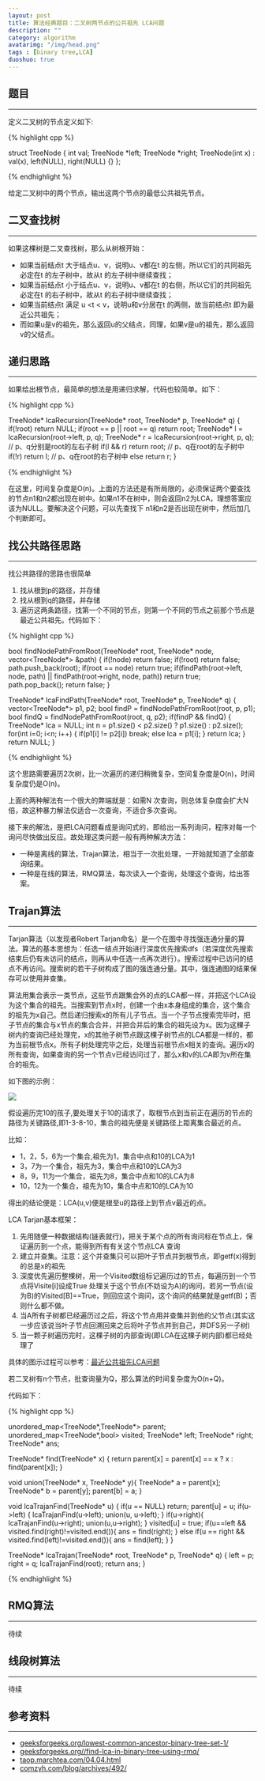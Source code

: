 ```yaml
---
layout: post
title: 算法经典题目：二叉树两节点的公共祖先 LCA问题
description: ""
category: algorithm
avatarimg: "/img/head.png"
tags : [binary tree,LCA]
duoshuo: true
---
```


## 题目
----------
定义二叉树的节点定义如下:

{% highlight cpp %}

struct TreeNode {
	int val;
	TreeNode *left;
	TreeNode *right;
	TreeNode(int x) : val(x), left(NULL), right(NULL) {}
};

{% endhighlight %}

给定二叉树中的两个节点，输出这两个节点的最低公共祖先节点。

## 二叉查找树
----------
如果这棵树是二叉查找树，那么从树根开始：

- 如果当前结点t 大于结点u、v，说明u、v都在t 的左侧，所以它们的共同祖先必定在t 的左子树中，故从t 的左子树中继续查找；
- 如果当前结点t 小于结点u、v，说明u、v都在t 的右侧，所以它们的共同祖先必定在t 的右子树中，故从t 的右子树中继续查找；
- 如果当前结点t 满足 u <t < v，说明u和v分居在t 的两侧，故当前结点t 即为最近公共祖先；
- 而如果u是v的祖先，那么返回u的父结点，同理，如果v是u的祖先，那么返回v的父结点。

## 递归思路
----------
如果给出根节点，最简单的想法是用递归求解，代码也较简单。如下：

{% highlight cpp %}

TreeNode* lcaRecursion(TreeNode* root, TreeNode* p, TreeNode* q) {
	if(!root) return NULL;
	if(root == p || root == q) return root;
	TreeNode* l = lcaRecursion(root->left, p, q);
	TreeNode* r = lcaRecursion(root->right, p, q);
	// p、q分别是root的左右子树 
	if(l && r) return root;
	// p、q在root的左子树中 
	if(!r) return l;
	// p、q在root的右子树中 
	else return r;
}

{% endhighlight %}

在这里，时间复杂度是O(n)。上面的方法还是有所局限的，必须保证两个要查找的节点n1和n2都出现在树中。如果n1不在树中，则会返回n2为LCA，理想答案应该为NULL。要解决这个问题，可以先查找下 n1和n2是否出现在树中，然后加几个判断即可。

## 找公共路径思路
----------
找公共路径的思路也很简单

1. 找从根到p的路径，并存储
2. 找从根到q的路径，并存储
3. 遍历这两条路径，找第一个不同的节点，则第一个不同的节点之前那个节点是最近公共祖先。代码如下：

{% highlight cpp %}

bool findNodePathFromRoot(TreeNode* root, TreeNode* node, vector<TreeNode*> &path) {
	if(!node) return false;
	if(!root) return false;
	path.push_back(root);
	if(root == node) return true;
	if(findPath(root->left, node, path) || findPath(root->right, node, path)) return true;
	path.pop_back();
	return false;
}

TreeNode* lcaFindPath(TreeNode* root, TreeNode* p, TreeNode* q) {
	vector<TreeNode*> p1, p2;
	bool findP = findNodePathFromRoot(root, p, p1);
	bool findQ = findNodePathFromRoot(root, q, p2);
	if(findP && findQ) {
		TreeNode* lca = NULL;
		int n = p1.size() < p2.size() ? p1.size() : p2.size();
		for(int i=0; i<n; i++) {
			if(p1[i] != p2[i]) break;
			else lca = p1[i];
		}
		return lca;
	}
	return NULL;
}

{% endhighlight %}

这个思路需要遍历2次树，比一次遍历的递归稍微复杂，空间复杂度是O(n)，时间复杂度仍是O(n)。

上面的两种解法有一个很大的弊端就是：如需N 次查询，则总体复杂度会扩大N 倍，故这种暴力解法仅适合一次查询，不适合多次查询。

接下来的解法，是把LCA问题看成是询问式的，即给出一系列询问，程序对每一个询问尽快做出反应。故处理这类问题一般有两种解决方法：
- 一种是离线的算法，Trajan算法，相当于一次批处理，一开始就知道了全部查询结果。
- 一种是在线的算法，RMQ算法，每次读入一个查询，处理这个查询，给出答案。

## Trajan算法
----------
Tarjan算法（以发现者Robert Tarjan命名）是一个在图中寻找强连通分量的算法。算法的基本思想为：任选一结点开始进行深度优先搜索dfs（若深度优先搜索结束后仍有未访问的结点，则再从中任选一点再次进行）。搜索过程中已访问的结点不再访问。搜索树的若干子树构成了图的强连通分量。其中，强连通图的结果保存可以使用并查集。

算法用集合表示一类节点，这些节点跟集合外的点的LCA都一样，并把这个LCA设为这个集合的祖先。当搜索到节点x时，创建一个由x本身组成的集合，这个集合的祖先为x自己。然后递归搜索x的所有儿子节点。当一个子节点搜索完毕时，把子节点的集合与x节点的集合合并，并把合并后的集合的祖先设为x。因为这棵子树内的查询已经处理完，x的其他子树节点跟这棵子树节点的LCA都是一样的，都为当前根节点x。所有子树处理完毕之后，处理当前根节点x相关的查询。遍历x的所有查询，如果查询的另一个节点v已经访问过了，那么x和v的LCA即为v所在集合的祖先。

如下图的示例：

![](http://7s1sd9.com1.z0.glb.clouddn.com/lca_example.jpg)

假设遍历完10的孩子,要处理关于10的请求了，取根节点到当前正在遍历的节点的路径为关键路径,即1-3-8-10，集合的祖先便是关键路径上距离集合最近的点。

比如：

- 1，2，5，6为一个集合,祖先为1，集合中点和10的LCA为1
- 3，7为一个集合，祖先为3，集合中点和10的LCA为3
- 8，9，11为一个集合，祖先为8，集合中点和10的LCA为8
- 10，12为一个集合，祖先为10，集合中点和10的LCA为10

得出的结论便是：LCA(u,v)便是根至u的路径上到节点v最近的点。

LCA Tarjan基本框架：

1. 先用随便一种数据结构(链表就行)，把关于某个点的所有询问标在节点上，保证遍历到一个点，能得到所有有关这个节点LCA 查询
2. 建立并查集。注意：这个并查集只可以把叶子节点并到根节点，即getf(x)得到的总是x的祖先
3. 深度优先遍历整棵树，用一个Visited数组标记遍历过的节点，每遍历到一个节点将Visite[i]设成True 处理关于这个节点(不妨设为A)的询问，若另一节点(设为B)的Visited[B]==True，则回应这个询问，这个询问的结果就是getf(B)；否则什么都不做。
4. 当A所有子树都已经遍历过之后，将这个节点用并查集并到他的父节点(其实这一步应该说当叶子节点回溯回来之后将叶子节点并到自己，并DFS另一子树)
5. 当一颗子树遍历完时，这棵子树的内部查询(即LCA在这棵子树内部)都已经处理了

具体的图示过程可以参考：[最近公共祖先LCA问题](http://taop.marchtea.com/04.04.html)

若二叉树有n个节点，批查询量为Q，那么算法的时间复杂度为O(n+Q)。

代码如下：

{% highlight cpp %}

unordered_map<TreeNode*,TreeNode*> parent;        
unordered_map<TreeNode*,bool> visited;
TreeNode* left;
TreeNode* right;
TreeNode* ans;

TreeNode* find(TreeNode* x) {
    return parent[x] = parent[x] == x ? x : find(parent[x]);
}

void union(TreeNode* x, TreeNode* y){
    TreeNode* a = parent[x];
    TreeNode* b = parent[y];
    parent[b] = a;
}

void lcaTrajanFind(TreeNode* u) {
    if(u == NULL)
        return;
    parent[u] = u;
    if(u->left) {
        lcaTrajanFind(u->left);
        union(u, u->left);
    }
    if(u->right){
        lcaTrajanFind(u->right);
        union(u,u->right);
    }
    visited[u] = true;
    if(u==left && visited.find(right)!=visited.end()){
        ans = find(right);
    }
    else if(u == right && visited.find(left)!=visited.end()){
        ans = find(left);
    }
}

TreeNode* lcaTrajan(TreeNode* root, TreeNode* p, TreeNode* q) {
    left = p;
    right = q;
    lcaTrajanFind(root);
    return ans;
}

{% endhighlight %}

## RMQ算法
----------
待续

## 线段树算法
----------
待续

## 参考资料
----------
- [geeksforgeeks.org/lowest-common-ancestor-binary-tree-set-1/](http://www.geeksforgeeks.org/lowest-common-ancestor-binary-tree-set-1/)
- [geeksforgeeks.org//find-lca-in-binary-tree-using-rmq/](http://www.geeksforgeeks.org/find-lca-in-binary-tree-using-rmq/)
- [taop.marchtea.com/04.04.html](http://taop.marchtea.com/04.04.html)
- [comzyh.com/blog/archives/492/](https://comzyh.com/blog/archives/492/)